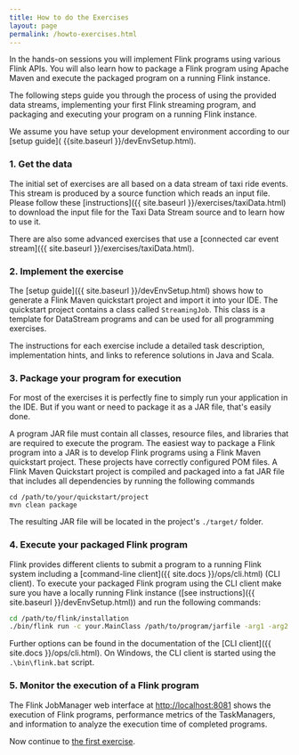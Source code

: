 ```yaml
---
title: How to do the Exercises
layout: page
permalink: /howto-exercises.html
---
```


In the hands-on sessions you will implement Flink programs using various Flink APIs. You will also learn how to package a Flink program using Apache Maven and execute the packaged program on a running Flink instance.

The following steps guide you through the process of using the provided data streams, implementing your first Flink streaming program, and packaging and executing your program on a running Flink instance.

We assume you have setup your development environment according to our [setup guide]( {{site.baseurl }}/devEnvSetup.html).

### 1. Get the data

The initial set of exercises are all based on a data stream of taxi ride events. This stream is produced by a source function which reads an input file. Please follow these [instructions]({{ site.baseurl }}/exercises/taxiData.html) to download the input file for the Taxi Data Stream source and to learn how to use it.

There are also some advanced exercises that use a [connected car event stream]({{ site.baseurl }}/exercises/taxiData.html).

### 2. Implement the exercise

The [setup guide]({{ site.baseurl }}/devEnvSetup.html) shows how to generate a Flink Maven quickstart project and import it into your IDE. The quickstart project contains a class called `StreamingJob`. This class is a template for DataStream programs and can be used for all programming exercises.

The instructions for each exercise include a detailed task description, implementation hints, and links to reference solutions in Java and Scala.

### 3. Package your program for execution

For most of the exercises it is perfectly fine to simply run your application in the IDE. But if you want or need to package it as a JAR file, that's easily done.

A program JAR file must contain all classes, resource files, and libraries that are required to execute the program.
The easiest way to package a Flink program into a JAR is to develop Flink programs using a Flink Maven quickstart project. These projects have correctly configured POM files. A Flink Maven Quickstart project is compiled and packaged into a fat JAR file that includes all dependencies by running the following commands

~~~
cd /path/to/your/quickstart/project
mvn clean package
~~~

The resulting JAR file will be located in the project's `./target/` folder.

### 4. Execute your packaged Flink program

Flink provides different clients to submit a program to a running Flink system including a [command-line client]({{ site.docs }}/ops/cli.html) (CLI client). To execute your packaged Flink program using the CLI client make sure you have a locally running Flink instance ([see instructions]({{ site.baseurl }}/devEnvSetup.html)) and run the following commands:

~~~bash
cd /path/to/flink/installation
./bin/flink run -c your.MainClass /path/to/program/jarfile -arg1 -arg2 ...
~~~

Further options can be found in the documentation of the [CLI client]({{ site.docs }}/ops/cli.html). On Windows, the CLI client is started using the `.\bin\flink.bat` script.

### 5. Monitor the execution of a Flink program

The Flink JobManager web interface at [http://localhost:8081](http://localhost:8081) shows the execution of Flink programs, performance metrics of the TaskManagers, and information to analyze the execution time of completed programs.

Now continue to [the first exercise]({{site.baseurl}}/exercises/rideCleansing.html).

